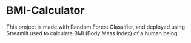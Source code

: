# BMI-Calculator
This project is made with Random Forest Classifier, and deployed using Streamlit used to calculate BMI (Body Mass Index) of a human being.
